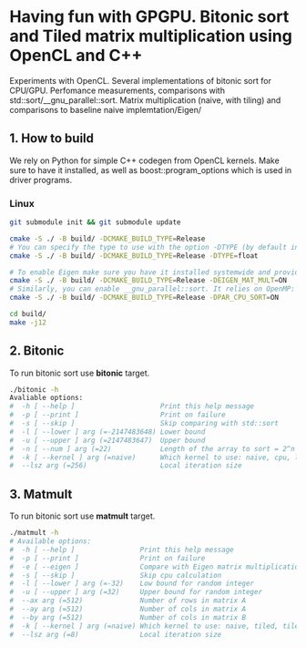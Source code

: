 # Having fun with GPGPU. Bitonic sort and Tiled matrix multiplication using OpenCL and C++

Experiments with OpenCL. Several implementations of bitonic sort for CPU/GPU. Perfomance measurements, comparisons with std::sort/__gnu_parallel::sort.
Matrix multiplication (naive, with tiling) and comparisons to baseline naive implemtation/Eigen/

## 1. How to build

We rely on Python for simple C++ codegen from OpenCL kernels. Make sure to have it installed, as well as boost::program_options which is used in driver programs. 

### Linux
```sh
git submodule init && git submodule update

cmake -S ./ -B build/ -DCMAKE_BUILD_TYPE=Release
# You can specify the type to use with the option -DTYPE (by default int is used)
cmake -S ./ -B build/ -DCMAKE_BUILD_TYPE=Release -DTYPE=float

# To enable Eigen make sure you have it installed systemwide and provide the following flag:
cmake -S ./ -B build/ -DCMAKE_BUILD_TYPE=Release -DEIGEN_MAT_MULT=ON
# Similarly, you can enable __gnu_parallel::sort. It relies on OpenMP:
cmake -S ./ -B build/ -DCMAKE_BUILD_TYPE=Release -DPAR_CPU_SORT=ON

cd build/
make -j12
```

## 2. Bitonic
To run bitonic sort use __bitonic__ target. 

```sh
./bitonic -h
Avaliable options:
#  -h [ --help ]                     Print this help message
#  -p [ --print ]                    Print on failure
#  -s [ --skip ]                     Skip comparing with std::sort
#  -l [ --lower ] arg (=-2147483648) Lower bound
#  -u [ --upper ] arg (=2147483647)  Upper bound
#  -n [ --num ] arg (=22)            Length of the array to sort = 2^n
#  -k [ --kernel ] arg (=naive)      Which kernel to use: naive, cpu, local
#  --lsz arg (=256)                  Local iteration size
```

## 3. Matmult
To run bitonic sort use __matmult__ target. 

```sh
./matmult -h
# Available options:
#  -h [ --help ]                Print this help message
#  -p [ --print ]               Print on failure
#  -e [ --eigen ]               Compare with Eigen matrix multiplication
#  -s [ --skip ]                Skip cpu calculation
#  -l [ --lower ] arg (=-32)    Low bound for random integer
#  -u [ --upper ] arg (=32)     Upper bound for random integer
#  --ax arg (=512)              Number of rows in matrix A
#  --ay arg (=512)              Number of cols in matrix A
#  --by arg (=512)              Number of cols in matrix B
#  -k [ --kernel ] arg (=naive) Which kernel to use: naive, tiled, tiledarb
#  --lsz arg (=8)               Local iteration size
```
